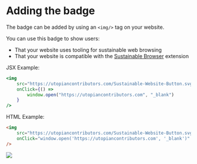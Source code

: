 # Adding the badge

The badge can be added by using an `<img/>` tag on your website.

You can use this badge to show users:
* That your website uses tooling for sustainable web browsing
* That your website is compatible with the [Sustainable Browser](https://chromewebstore.google.com/detail/sustainable-browser/cdpbgdconlejjfnpifkpalpcfohmiolf) extension

JSX Example:

```jsx
<img
    src="https://utopiancontributors.com/Sustainable-Website-Button.svg"
    onClick={() =>
        window.open("https://utopiancontributors.com", "_blank")
    }
/>
```

HTML Example:
```html
<img
    src="https://utopiancontributors.com/Sustainable-Website-Button.svg"
    onClick="window.open('https://utopiancontributors.com', '_blank')"
/>
````

<img
    src="https://utopiancontributors.com/Sustainable-Website-Button.svg"
    onClick='window.open("https://utopiancontributors.com", "_blank")'
/>